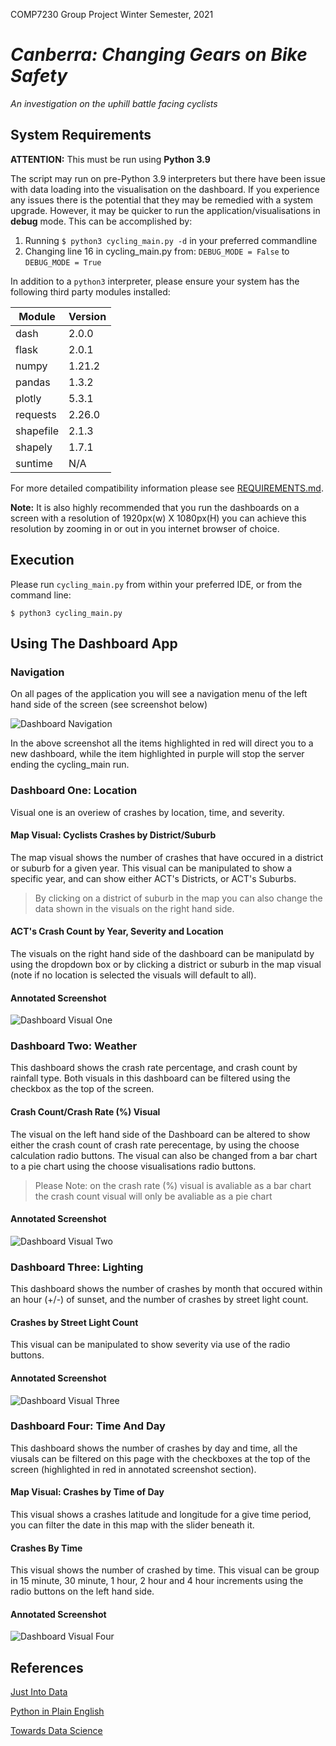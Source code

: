 COMP7230 Group Project
Winter Semester, 2021

# _Canberra: Changing Gears on Bike Safety_
_An investigation on the uphill battle facing cyclists_

## System Requirements

__**ATTENTION:**__ This must be run using __**Python 3.9**__

The script may run on pre-Python 3.9 interpreters but there have been issue with data loading
into the visualisation on the dashboard. If you experience any issues there is the potential that
they may be remedied with a system upgrade. However, it may be quicker to run the application/visualisations
in __debug__ mode. This can be accomplished by:

1. Running ```$ python3 cycling_main.py -d``` in your preferred commandline
2. Changing line 16 in cycling_main.py from:
`DEBUG_MODE = False` to `DEBUG_MODE = True`


In addition to a `python3` interpreter, please ensure your system has the following third party modules installed:  


| Module | Version |
|--------|---------|
| dash | 2.0.0 |
| flask | 2.0.1 |
| numpy | 1.21.2 |
| pandas | 1.3.2 |
| plotly | 5.3.1 |
| requests | 2.26.0 |
| shapefile | 2.1.3 |
| shapely | 1.7.1 |
| suntime | N/A |

For more detailed compatibility information please see [REQUIREMENTS.md](REQUIREMENTS.md).

**Note:** It is also highly recommended that you run the dashboards on a screen with a resolution of 
1920px(w) X 1080px(H) you can achieve this resolution by zooming in or out in you internet browser of choice. 

## Execution

Please run `cycling_main.py` from within your preferred IDE, or from the command line:

```
$ python3 cycling_main.py
```

## Using The Dashboard App

### Navigation

On all pages of the application you will see a navigation menu of the left hand side of the screen (see screenshot below)

![Dashboard Navigation](img/vis-imgs/navigation_instructions.png)

In the above screenshot all the items highlighted in red will direct you to a new dashboard, while the item highlighted in purple will stop the server ending the cycling_main run.

### Dashboard One: Location

Visual one is an overiew of crashes by location, time, and severity.

#### Map Visual: Cyclists Crashes by District/Suburb

The map visual shows the number of crashes that have occured in a district or suburb for a given year. This visual can be manipulated to show a specific year, and can show either ACT's Districts, or ACT's Suburbs.

> By clicking on a district of suburb in the map you can also change the data shown in the visuals on the right hand side.

#### ACT's Crash Count by Year, Severity and Location

The visuals on the right hand side of the dashboard can be manipulatd by using the dropdown box or by clicking a district or suburb in the map visual (note if no location is selected the visuals will default to all).

#### Annotated Screenshot

![Dashboard Visual One](img/vis-imgs/visual_one_instructions.png)

### Dashboard Two: Weather

This dashboard shows the crash rate percentage, and crash count by rainfall type. Both visuals in this dashboard can be filtered using the checkbox as the top of the screen.

#### Crash Count/Crash Rate (%) Visual

The visual on the left hand side of the Dashboard can be altered to show either the crash count of crash rate perecentage, by using the choose calculation radio buttons. The visual can also be changed from a bar chart to a pie chart using the choose visualisations radio buttons.

> Please Note: on the crash rate (%) visual is avaliable as a bar chart the crash count visual will only be avaliable as a pie chart

#### Annotated Screenshot

![Dashboard Visual Two](img/vis-imgs/visual_two_instructions.png)

### Dashboard Three: Lighting

This dashboard shows the number of crashes by month that occured within an hour (+/-) of sunset, and the number of crashes by street light count.

#### Crashes by Street Light Count

This visual can be manipulated to show severity via use of the radio buttons.

#### Annotated Screenshot

![Dashboard Visual Three](img/vis-imgs/visual_three_instructions.png)

### Dashboard Four: Time And Day

This dashboard shows the number of crashes by day and time, all the viusals can be filtered on this page with the checkboxes at the top of the screen (highlighted in red in annotated screenshot section).

#### Map Visual: Crashes by Time of Day

This visual shows a crashes latitude and longitude for a give time period, you can filter the date in this map with the slider beneath it.

#### Crashes By Time

This visual shows the number of crashed by time. This visual can be group in 15 minute, 30 minute, 1 hour, 2 hour and 4 hour increments using the radio buttons on the left hand side.

#### Annotated Screenshot

![Dashboard Visual Four](img/vis-imgs/visual_four_instructions.png)

## References
[Just Into Data](https://www.justintodata.com/python-interactive-dashboard-with-plotly-dash-tutorial/)

[Python in Plain English](https://python.plainenglish.io/how-to-create-a-interative-map-using-plotly-express-geojson-to-brazil-in-python-fb5527ae38fc)

[Towards Data Science](https://towardsdatascience.com/choropleth-maps-in-practice-with-plotly-and-python-672a5eef3a19)